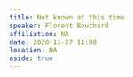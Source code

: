 ```yaml
---
title: Not known at this time
speaker: Florent Bouchard
affiliation: NA 
date: 2020-11-27 11:00
location: NA
aside: true
---
```


